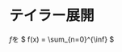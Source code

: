 <!--
 FileName:      math_formula
 Author:        8ucchiman
 CreatedDate:   2023-10-14 15:21:20
 LastModified:  2023-01-25 10:56:12 +0900
 Reference:     https://qiita.com/Qiita/items/c686397e4a0f4f11683d
 Description:   ---
-->


# テイラー展開
$f$を
$
    f(x) = \sum_{n=0}^{\inf}
$
